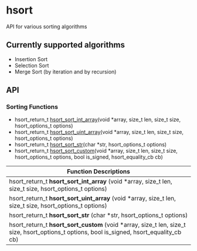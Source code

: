 # hsort
API for various sorting algorithms

## Currently supported algorithms
* Insertion Sort
* Selection Sort
* Merge Sort (by iteration and by recursion)

## API

### Sorting Functions
* hsort_return_t [hsort_sort_int_array](hsort_sort_int_array)(void *array, size_t len, size_t size, hsort_options_t options)
* hsort_return_t [hsort_sort_uint_array](hsort_sort_uint_array)(void *array, size_t len, size_t size, hsort_options_t options)
* hsort_return_t [hsort_sort_str](hsort_sort_str)(char *str, hsort_options_t options)
* hsort_return_t [hsort_sort_custom](hsort_sort_custom)(void *array, size_t len, size_t size, hsort_options_t options, bool is_signed, hsort_equality_cb cb)

| Function Descriptions
| --------------------------
| hsort_return_t  **hsort_sort_int_array** (void *array, size_t len, size_t size, hsort_options_t options)
| hsort_return_t  **hsort_sort_uint_array** (void *array, size_t len, size_t size, hsort_options_t options)
| hsort_return_t  **hsort_sort_str** (char *str, hsort_options_t options)
| hsort_return_t  **hsort_sort_custom** (void *array, size_t len, size_t size, hsort_options_t options, bool is_signed, hsort_equality_cb cb)
